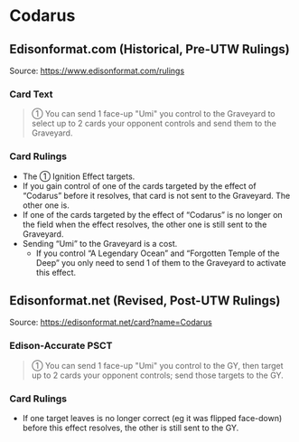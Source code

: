 # Codarus

## Edisonformat.com (Historical, Pre-UTW Rulings)

Source: https://www.edisonformat.com/rulings

### Card Text

> ① You can send 1 face-up "Umi" you control to the Graveyard to select up to 2 cards your opponent controls and send them to the Graveyard.

### Card Rulings

*   The ① Ignition Effect targets.
*   If you gain control of one of the cards targeted by the effect of “Codarus” before it resolves, that card is not sent to the Graveyard. The other one is.
*   If one of the cards targeted by the effect of “Codarus” is no longer on the field when the effect resolves, the other one is still sent to the Graveyard.
*   Sending “Umi” to the Graveyard is a cost.
    *   If you control “A Legendary Ocean” and “Forgotten Temple of the Deep” you only need to send 1 of them to the Graveyard to activate this effect.

## Edisonformat.net (Revised, Post-UTW Rulings)

Source: https://edisonformat.net/card?name=Codarus

### Edison-Accurate PSCT

> ① You can send 1 face-up "Umi" you control to the GY, then target up to 2 cards your opponent controls; send those targets to the GY.

### Card Rulings

*   If one target leaves is no longer correct (eg it was flipped face-down) before this effect resolves, the other is still sent to the GY.
            